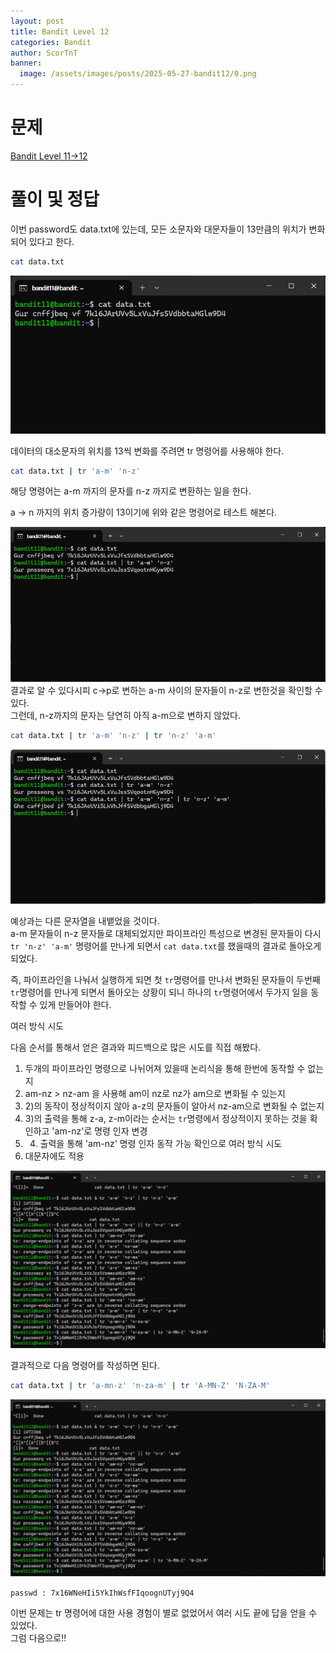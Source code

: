 ```yaml
---
layout: post
title: Bandit Level 12
categories: Bandit
author: ScorTnT
banner:
  image: /assets/images/posts/2025-05-27-bandit12/0.png
---
```


# 문제

[Bandit Level 11->12](https://overthewire.org/wargames/bandit/bandit12.html)

# 풀이 및 정답

이번 password도 data.txt에 있는데, 모든 소문자와 대문자들이 13만큼의 위치가 변화되어 있다고 한다.  

```bash
cat data.txt
```
![](/assets/images/posts/2025-05-27-bandit12/0.png)

데이터의 대소문자의 위치를 13씩 변화를 주려면 tr 명령어를 사용해야 한다.  

```bash
cat data.txt | tr 'a-m' 'n-z' 
```
해당 명령어는 a-m 까지의 문자를 n-z 까지로 변환하는 일을 한다.  

a -> n 까지의 위치 증가량이 13이기에 위와 같은 명령어로 테스트 해본다.  

![](/assets/images/posts/2025-05-27-bandit12/1.png)
결과로 알 수 있다시피 c->p로 변하는 a-m 사이의 문자들이 n-z로 변한것을 확인할 수 있다.  
그런데, n-z까지의 문자는 당연히 아직 a-m으로 변하지 않았다.  

```bash
cat data.txt | tr 'a-m' 'n-z' | tr 'n-z' 'a-m'
```

![](/assets/images/posts/2025-05-27-bandit12/2.png)

예상과는 다른 문자열을 내뱉었을 것이다.  
a-m 문자들이 n-z 문자들로 대체되었지만 파이프라인 특성으로 변경된 문자들이 다시 `tr 'n-z' 'a-m'` 명령어를 만나게 되면서 `cat data.txt`를 했을때의 결과로 돌아오게 되었다.  
  
즉, 파이프라인을 나눠서 실행하게 되면 첫 `tr`명령어를 만나서 변화된 문자들이 두번째 `tr`명령어를 만나게 되면서 돌아오는 상황이 되니 하나의 `tr`명령어에서 두가지 일을 동작할 수 있게 만들어야 한다.  
  
여러 방식 시도  

다음 순서를 통해서 얻은 결과와 피드백으로 많은 시도를 직접 해봤다.  
1) 두개의 파이프라인 명령으로 나뉘어져 있을때 논리식을 통해 한번에 동작할 수 없는지  
2) am-nz > nz-am 을 사용해 am이 nz로 nz가 am으로 변화될 수 있는지  
3) 2\)의 동작이 정상적이지 않아 a-z의 문자들이 알아서 nz-am으로 변화될 수 없는지  
4) 3\)의 출력을 통해 z-a, z-m이라는 순서는 `tr`명령에서 정상적이지 못하는 것을 확인하고 'am-nz'로 명령 인자 변경  
5) 4) 출력을 통해 'am-nz' 명령 인자 동작 가능 확인으로 여러 방식 시도  
6) 대문자에도 적용  

![](/assets/images/posts/2025-05-27-bandit12/3.png)
  
결과적으로 다음 명령어를 작성하면 된다.  

```bash
cat data.txt | tr 'a-mn-z' 'n-za-m' | tr 'A-MN-Z' 'N-ZA-M'
```
![](/assets/images/posts/2025-05-27-bandit12/3.png)  
  
`passwd : 7x16WNeHIi5YkIhWsfFIqoognUTyj9Q4`  
  
이번 문제는 tr 명령어에 대한 사용 경험이 별로 없었어서 여러 시도 끝에 답을 얻을 수 있었다.  
그럼 다음으로!!